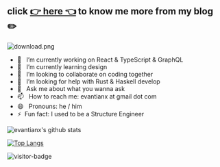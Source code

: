 
## click [👉  here 👈](https://evantian.com/) to know me more from my blog ✏️

![download.png](https://i.loli.net/2020/09/14/ltq9xFHpKYesGwE.png)


- 🔭 &nbsp; I’m currently working on React & TypeScript & GraphQL 
- 🌱 &nbsp; I’m currently learning design
- 👯 &nbsp; I’m looking to collaborate on coding together
- 🤔 &nbsp; I’m looking for help with Rust & Haskell develop
- 💬 &nbsp; Ask me about what you wanna ask
- 📫 &nbsp; How to reach me: evantianx at gmail dot com
- 😄 &nbsp; Pronouns: he / him
- ⚡&nbsp; Fun fact: I used to be a Structure Engineer

![evantianx's github stats](https://github-readme-stats.vercel.app/api?username=evantianx&hide=stars)

[![Top Langs](https://github-readme-stats.vercel.app/api/top-langs/?username=evantianx&hide=html)](https://github.com/anuraghazra/github-readme-stats)

![visitor-badge](https://visitor-badge.glitch.me/badge?page_id=jwenjian.visitor-badge)

